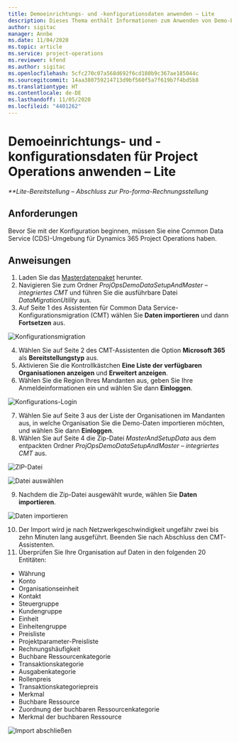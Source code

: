 ```yaml
---
title: Demoeinrichtungs- und -konfigurationsdaten anwenden – Lite
description: Dieses Thema enthält Informationen zum Anwenden von Demo-Einrichtungs- und Konfigurationsdaten für Project Operations.
author: sigitac
manager: Annbe
ms.date: 11/04/2020
ms.topic: article
ms.service: project-operations
ms.reviewer: kfend
ms.author: sigitac
ms.openlocfilehash: 5cfc270c07a568d692f6cd180b9c367ae185044c
ms.sourcegitcommit: 14aa380759214713d9bf560f5a7f619b7f4bd5b8
ms.translationtype: HT
ms.contentlocale: de-DE
ms.lasthandoff: 11/05/2020
ms.locfileid: "4401262"
---
```

# <a name="apply-demo-setup-and-configuration-data-for-project-operations---lite"></a>Demoeinrichtungs- und -konfigurationsdaten für Project Operations anwenden – Lite 

_**Lite-Bereitstellung – Abschluss zur Pro-forma-Rechnungsstellung_

## <a name="prerequisites"></a>Anforderungen

Bevor Sie mit der Konfiguration beginnen, müssen Sie eine Common Data Service (CDS)-Umgebung für Dynamics 365 Project Operations haben.


## <a name="instructions"></a>Anweisungen

1. Laden Sie das [Masterdatenpaket](https://download.microsoft.com/download/3/4/1/341bf279-a64f-4baa-af31-ce624859b518/ProjOpsSampleSetupData%20-%20CE%20only%20CMT.zip) herunter. 
2. Navigieren Sie zum Ordner *ProjOpsDemoDataSetupAndMaster – integriertes CMT* und führen Sie die ausführbare Datei *DataMigrationUtility* aus.
3. Auf Seite 1 des Assistenten für Common Data Service-Konfigurationsmigration (CMT) wählen Sie **Daten importieren** und dann **Fortsetzen** aus.

![Konfigurationsmigration](./media/1ConfigurationMigration.png)

4. Wählen Sie auf Seite 2 des CMT-Assistenten die Option **Microsoft 365** als **Bereitstellungstyp** aus.
5. Aktivieren Sie die Kontrollkästchen **Eine Liste der verfügbaren Organisationen anzeigen** und **Erweitert anzeigen**.
6. Wählen Sie die Region Ihres Mandanten aus, geben Sie Ihre Anmeldeinformationen ein und wählen Sie dann **Einloggen**.

![Konfigurations-Login](./media/2ConfigurationSignin.png)

7. Wählen Sie auf Seite 3 aus der Liste der Organisationen im Mandanten aus, in welche Organisation Sie die Demo-Daten importieren möchten, und wählen Sie dann **Einloggen**.
8. Wählen Sie auf Seite 4 die Zip-Datei *MasterAndSetupData* aus dem entpackten Ordner *ProjOpsDemoDataSetupAndMaster – integriertes CMT* aus.

![ZIP-Datei](./media/3ZipFile.png)

![Datei auswählen](./media/4SelectAFile.png)

9. Nachdem die Zip-Datei ausgewählt wurde, wählen Sie **Daten importieren**.

![Daten importieren](./media/5ImportData.png)

10. Der Import wird je nach Netzwerkgeschwindigkeit ungefähr zwei bis zehn Minuten lang ausgeführt. Beenden Sie nach Abschluss den CMT-Assistenten. 
11. Überprüfen Sie Ihre Organisation auf Daten in den folgenden 20 Entitäten:

-   Währung
-   Konto
-   Organisationseinheit
-   Kontakt
-   Steuergruppe
-   Kundengruppe
-   Einheit
-   Einheitengruppe
-   Preisliste
-   Projektparameter-Preisliste 
-   Rechnungshäufigkeit
-   Buchbare Ressourcenkategorie
-   Transaktionskategorie
-   Ausgabenkategorie
-   Rollenpreis
-   Transaktionskategoriepreis
-   Merkmal
-   Buchbare Ressource
-   Zuordnung der buchbaren Ressourcenkategorie
-   Merkmal der buchbaren Ressource

![Import abschließen](./media/6CompleteImport.png)

